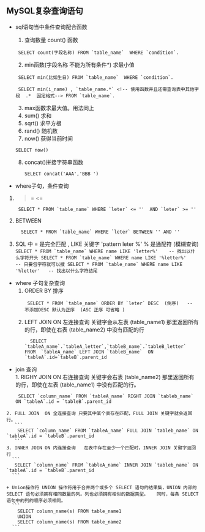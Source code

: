 ## MySQL复杂查询语句

  + sql语句当中条件查询配合函数
    1. 查询数量 count() 函数
    ```
     SELECT count(字段名称) FROM `table_name`  WHERE `condition`.
    ```
    2. min函数(字段名称 不能为所有条件*) 求最小值
    ```
     SELECT min(比如生日) FROM `table_name`  WHERE `condition`.

     SELECT min(i_name) , `table_name.*` <!-- 使用函数并且还需查询表中其他字段  .*  固定格式--> FROM `table_name`.
    ```
    3. max函数求最大值。用法同上
    4. sum() 求和
    5. sqrt() 求平方根
    6. rand() 随机数
    7. now() 获得当前时间
      ```
      SELECT now()
      ```
    8. concat()拼接字符串函数
       ```
       SELECT concat('AAA','BBB ')
       ```  

  + where子句，条件查询
  1.  >=  <=  
      ```
       SELECT * FROM `table_name` WHERE `leter` <= ''  AND `leter` >= ''
      ```   
  2.  BETWEEN 
      ```
        SELECT * FROM `table_name` WHERE `leter` BETWEEN '' AND ''
      ```     
  3.  SQL 中 = 是完全匹配 , LIKE 关键字 'pattern leter %'  % 是通配符   (模糊查询)
     ```
       SELECT * FROM `table_name` WHERE name LIKE 'letter%'    -- 找出以什么字符开头
       SELECT * FROM `table_name` WHERE name LIKE '%letter%'    -- 只要包字符就可以搜
       SELECT * FROM `table_name` WHERE name LIKE '%letter'   -- 找出以什么字符结尾
     ```
 
  + where 子句复杂查询
    1. ORDER BY  排序
       ```
        SELECT * FROM `table_name` ORDER BY `leter` DESC  (倒序)   -- 不添加DESC 默认为正序  (ASC 正序 可省略 )
       ```
    2. LEFT JOIN ON  左连接查询 关键字会从左表 (table_name1) 那里返回所有的行，即使在右表 (table_name2) 中没有匹配的行
       ```
         SELECT   `tableA_name`.`tableA_letter`,`tableB_name`.`tableB_letter` FROM  `tableA_name` LEFT JOIN `tableB_name`  ON   `tableA`.id=`tableB`.parent_id  
       ```
   + join 查询    
    1. RIGHY JOIN ON 右连接查询  关键字会右表 (table_name2) 那里返回所有的行，即使在左表 (table_name1) 中没有匹配的行。
       ``` 
        SELECT `column_name` FROM `tableA_name` RIGHT JOIN `tableb_name` ON `tableA`.id = `tableB`.parent_id
       ```
    2. FULL JOIN  ON 全连接查询 只要其中某个表存在匹配，FULL JOIN 关键字就会返回行。
       ```
        SELECT `column_name` FROM `tableA_name` FULL JOIN `tableb_name` ON `tableA`.id = `tableB`.parent_id
       ```
    3. INNER JOIN ON 内连接查询   在表中存在至少一个匹配时，INNER JOIN 关键字返回行
      ```
       SELECT `column_name` FROM `tableA_name` INNER JOIN `tableb_name` ON `tableA`.id = `tableB`.parent_id
      ```

    + Union操作符 UNION 操作符用于合并两个或多个 SELECT 语句的结果集，UNION 内部的 SELECT 语句必须拥有相同数量的列。列也必须拥有相似的数据类型。   同时，每条 SELECT 语句中的列的顺序必须相同。
      ```
        SELECT column_name(s) FROM table_name1
        UNION
        SELECT column_name(s) FROM table_name2
      ```
     